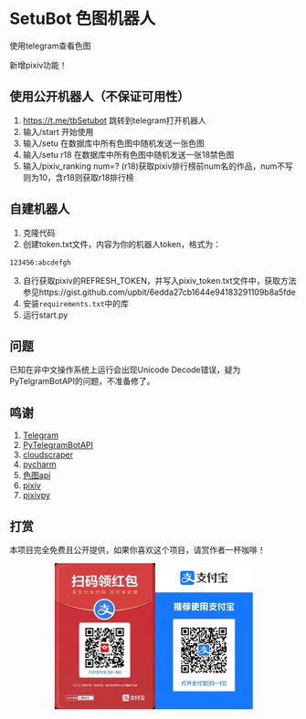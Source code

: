 # SetuBot 色图机器人
使用telegram查看色图

新增pixiv功能！
## 使用公开机器人（不保证可用性）
1. https://t.me/tbSetubot 跳转到telegram打开机器人
2. 输入/start 开始使用
3. 输入/setu 在数据库中所有色图中随机发送一张色图
4. 输入/setu r18 在数据库中所有色图中随机发送一张18禁色图
5. 输入/pixiv_ranking num=? (r18)获取pixiv排行榜前num名的作品，num不写则为10，含r18则获取r18排行榜
## 自建机器人
1. 克隆代码
2. 创建token.txt文件，内容为你的机器人token，格式为：
```
123456:abcdefgh
```
3. 自行获取pixiv的REFRESH_TOKEN，并写入pixiv_token.txt文件中，获取方法参见https://gist.github.com/upbit/6edda27cb1644e94183291109b8a5fde
4. 安装`requirements.txt`中的库
5. 运行start.py

## 问题
已知在非中文操作系统上运行会出现Unicode Decode错误，疑为PyTelgramBotAPI的问题，不准备修了。
## 鸣谢
1. [Telegram](https://telegram.org/)
2. [PyTelegramBotAPI](https://github.com/eternnoir/pyTelegramBotAPI)
3. [cloudscraper](https://github.com/VeNoMouS/cloudscraper)
4. [pycharm](https://www.jetbrains.com/pycharm/)
5. [色图api](https://github.com/yuban10703/SetuAPI)
6. [pixiv](https://www.pixiv.net/)
7. [pixivpy](https://github.com/upbit/pixivpy)
## 打赏
本项目完全免费且公开提供，如果你喜欢这个项目，请赏作者一杯咖啡！


<center class="half">
    <img src="./hongbaoma.jpg" alt="支付宝红包码" style="zoom: 25%;" /><img src="./zfb.jpg" alt="支付宝" style="zoom:25%;" />
</center>